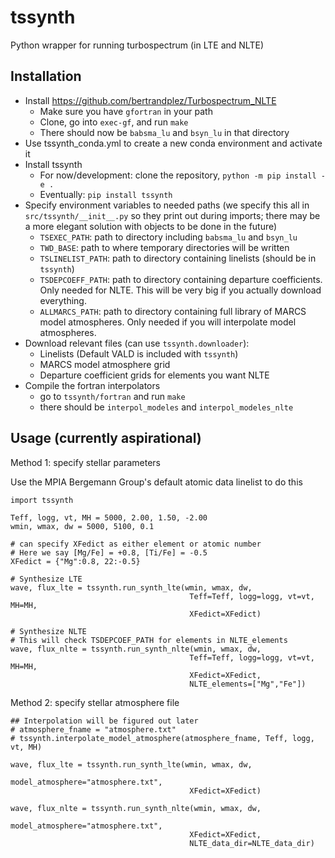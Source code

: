 # tssynth
Python wrapper for running turbospectrum (in LTE and NLTE)

## Installation
- Install https://github.com/bertrandplez/Turbospectrum_NLTE
  - Make sure you have `gfortran` in your path
  - Clone, go into `exec-gf`, and run `make`
  - There should now be `babsma_lu` and `bsyn_lu` in that directory
- Use tssynth_conda.yml to create a new conda environment and activate it
- Install tssynth
  - For now/development: clone the repository, `python -m pip install -e .`
  - Eventually: `pip install tssynth`
- Specify environment variables to needed paths (we specify this all in `src/tssynth/__init__.py` so they print out during imports; there may be a more elegant solution with objects to be done in the future)
  - `TSEXEC_PATH`: path to directory including `babsma_lu` and `bsyn_lu`
  - `TWD_BASE`: path to where temporary directories will be written
  - `TSLINELIST_PATH`: path to directory containing linelists (should be in `tssynth`)
  - `TSDEPCOEFF_PATH`: path to directory containing departure coefficients. Only needed for NLTE. This will be very big if you actually download everything.
  - `ALLMARCS_PATH`: path to directory containing full library of MARCS model atmospheres. Only needed if you will interpolate model atmospheres.
- Download relevant files (can use `tssynth.downloader`):
  - Linelists (Default VALD is included with `tssynth`)
  - MARCS model atmosphere grid
  - Departure coefficient grids for elements you want NLTE
- Compile the fortran interpolators
  - go to `tssynth/fortran` and run `make`
  - there should be `interpol_modeles` and `interpol_modeles_nlte`


## Usage (currently aspirational)
Method 1: specify stellar parameters

Use the MPIA Bergemann Group's default atomic data linelist to do this
```
import tssynth

Teff, logg, vt, MH = 5000, 2.00, 1.50, -2.00
wmin, wmax, dw = 5000, 5100, 0.1

# can specify XFedict as either element or atomic number
# Here we say [Mg/Fe] = +0.8, [Ti/Fe] = -0.5
XFedict = {"Mg":0.8, 22:-0.5}

# Synthesize LTE
wave, flux_lte = tssynth.run_synth_lte(wmin, wmax, dw, 
                                        Teff=Teff, logg=logg, vt=vt, MH=MH, 
                                        XFedict=XFedict)

# Synthesize NLTE
# This will check TSDEPCOEF_PATH for elements in NLTE_elements
wave, flux_nlte = tssynth.run_synth_nlte(wmin, wmax, dw, 
                                        Teff=Teff, logg=logg, vt=vt, MH=MH,
                                        XFedict=XFedict,
                                        NLTE_elements=["Mg","Fe"])
```

Method 2: specify stellar atmosphere file
```
## Interpolation will be figured out later
# atmosphere_fname = "atmosphere.txt"
# tssynth.interpolate_model_atmosphere(atmosphere_fname, Teff, logg, vt, MH)

wave, flux_lte = tssynth.run_synth_lte(wmin, wmax, dw,
                                        model_atmosphere="atmosphere.txt", 
                                        XFedict=XFedict)

wave, flux_nlte = tssynth.run_synth_nlte(wmin, wmax, dw,
                                        model_atmosphere="atmosphere.txt",
                                        XFedict=XFedict,
                                        NLTE_data_dir=NLTE_data_dir)
```

